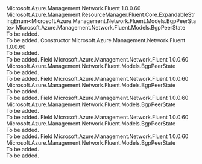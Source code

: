 <Type Name="BgpPeerState" FullName="Microsoft.Azure.Management.Network.Fluent.Models.BgpPeerState">
  <TypeSignature Language="C#" Value="public class BgpPeerState : Microsoft.Azure.Management.ResourceManager.Fluent.Core.ExpandableStringEnum&lt;Microsoft.Azure.Management.Network.Fluent.Models.BgpPeerState&gt;" />
  <TypeSignature Language="ILAsm" Value=".class public auto ansi beforefieldinit BgpPeerState extends Microsoft.Azure.Management.ResourceManager.Fluent.Core.ExpandableStringEnum`1&lt;class Microsoft.Azure.Management.Network.Fluent.Models.BgpPeerState&gt;" />
  <TypeSignature Language="DocId" Value="T:Microsoft.Azure.Management.Network.Fluent.Models.BgpPeerState" />
  <TypeSignature Language="VB.NET" Value="Public Class BgpPeerState&#xA;Inherits ExpandableStringEnum(Of BgpPeerState)" />
  <TypeSignature Language="F#" Value="type BgpPeerState = class&#xA;    inherit ExpandableStringEnum&lt;BgpPeerState&gt;" />
  <AssemblyInfo>
    <AssemblyName>Microsoft.Azure.Management.Network.Fluent</AssemblyName>
    <AssemblyVersion>1.0.0.60</AssemblyVersion>
  </AssemblyInfo>
  <Base>
    <BaseTypeName>Microsoft.Azure.Management.ResourceManager.Fluent.Core.ExpandableStringEnum&lt;Microsoft.Azure.Management.Network.Fluent.Models.BgpPeerState&gt;</BaseTypeName>
    <BaseTypeArguments>
      <BaseTypeArgument TypeParamName="!0">Microsoft.Azure.Management.Network.Fluent.Models.BgpPeerState</BaseTypeArgument>
    </BaseTypeArguments>
  </Base>
  <Interfaces />
  <Docs>
    <summary>To be added.</summary>
    <remarks>To be added.</remarks>
  </Docs>
  <Members>
    <Member MemberName=".ctor">
      <MemberSignature Language="C#" Value="public BgpPeerState ();" />
      <MemberSignature Language="ILAsm" Value=".method public hidebysig specialname rtspecialname instance void .ctor() cil managed" />
      <MemberSignature Language="DocId" Value="M:Microsoft.Azure.Management.Network.Fluent.Models.BgpPeerState.#ctor" />
      <MemberSignature Language="VB.NET" Value="Public Sub New ()" />
      <MemberType>Constructor</MemberType>
      <AssemblyInfo>
        <AssemblyName>Microsoft.Azure.Management.Network.Fluent</AssemblyName>
        <AssemblyVersion>1.0.0.60</AssemblyVersion>
      </AssemblyInfo>
      <Parameters />
      <Docs>
        <summary>To be added.</summary>
        <remarks>To be added.</remarks>
      </Docs>
    </Member>
    <Member MemberName="Connected">
      <MemberSignature Language="C#" Value="public static readonly Microsoft.Azure.Management.Network.Fluent.Models.BgpPeerState Connected;" />
      <MemberSignature Language="ILAsm" Value=".field public static initonly class Microsoft.Azure.Management.Network.Fluent.Models.BgpPeerState Connected" />
      <MemberSignature Language="DocId" Value="F:Microsoft.Azure.Management.Network.Fluent.Models.BgpPeerState.Connected" />
      <MemberSignature Language="VB.NET" Value="Public Shared ReadOnly Connected As BgpPeerState " />
      <MemberSignature Language="F#" Value=" staticval mutable Connected : Microsoft.Azure.Management.Network.Fluent.Models.BgpPeerState" Usage="Microsoft.Azure.Management.Network.Fluent.Models.BgpPeerState.Connected" />
      <MemberType>Field</MemberType>
      <AssemblyInfo>
        <AssemblyName>Microsoft.Azure.Management.Network.Fluent</AssemblyName>
        <AssemblyVersion>1.0.0.60</AssemblyVersion>
      </AssemblyInfo>
      <ReturnValue>
        <ReturnType>Microsoft.Azure.Management.Network.Fluent.Models.BgpPeerState</ReturnType>
      </ReturnValue>
      <Docs>
        <summary>To be added.</summary>
        <remarks>To be added.</remarks>
      </Docs>
    </Member>
    <Member MemberName="Connecting">
      <MemberSignature Language="C#" Value="public static readonly Microsoft.Azure.Management.Network.Fluent.Models.BgpPeerState Connecting;" />
      <MemberSignature Language="ILAsm" Value=".field public static initonly class Microsoft.Azure.Management.Network.Fluent.Models.BgpPeerState Connecting" />
      <MemberSignature Language="DocId" Value="F:Microsoft.Azure.Management.Network.Fluent.Models.BgpPeerState.Connecting" />
      <MemberSignature Language="VB.NET" Value="Public Shared ReadOnly Connecting As BgpPeerState " />
      <MemberSignature Language="F#" Value=" staticval mutable Connecting : Microsoft.Azure.Management.Network.Fluent.Models.BgpPeerState" Usage="Microsoft.Azure.Management.Network.Fluent.Models.BgpPeerState.Connecting" />
      <MemberType>Field</MemberType>
      <AssemblyInfo>
        <AssemblyName>Microsoft.Azure.Management.Network.Fluent</AssemblyName>
        <AssemblyVersion>1.0.0.60</AssemblyVersion>
      </AssemblyInfo>
      <ReturnValue>
        <ReturnType>Microsoft.Azure.Management.Network.Fluent.Models.BgpPeerState</ReturnType>
      </ReturnValue>
      <Docs>
        <summary>To be added.</summary>
        <remarks>To be added.</remarks>
      </Docs>
    </Member>
    <Member MemberName="Idle">
      <MemberSignature Language="C#" Value="public static readonly Microsoft.Azure.Management.Network.Fluent.Models.BgpPeerState Idle;" />
      <MemberSignature Language="ILAsm" Value=".field public static initonly class Microsoft.Azure.Management.Network.Fluent.Models.BgpPeerState Idle" />
      <MemberSignature Language="DocId" Value="F:Microsoft.Azure.Management.Network.Fluent.Models.BgpPeerState.Idle" />
      <MemberSignature Language="VB.NET" Value="Public Shared ReadOnly Idle As BgpPeerState " />
      <MemberSignature Language="F#" Value=" staticval mutable Idle : Microsoft.Azure.Management.Network.Fluent.Models.BgpPeerState" Usage="Microsoft.Azure.Management.Network.Fluent.Models.BgpPeerState.Idle" />
      <MemberType>Field</MemberType>
      <AssemblyInfo>
        <AssemblyName>Microsoft.Azure.Management.Network.Fluent</AssemblyName>
        <AssemblyVersion>1.0.0.60</AssemblyVersion>
      </AssemblyInfo>
      <ReturnValue>
        <ReturnType>Microsoft.Azure.Management.Network.Fluent.Models.BgpPeerState</ReturnType>
      </ReturnValue>
      <Docs>
        <summary>To be added.</summary>
        <remarks>To be added.</remarks>
      </Docs>
    </Member>
    <Member MemberName="Stopped">
      <MemberSignature Language="C#" Value="public static readonly Microsoft.Azure.Management.Network.Fluent.Models.BgpPeerState Stopped;" />
      <MemberSignature Language="ILAsm" Value=".field public static initonly class Microsoft.Azure.Management.Network.Fluent.Models.BgpPeerState Stopped" />
      <MemberSignature Language="DocId" Value="F:Microsoft.Azure.Management.Network.Fluent.Models.BgpPeerState.Stopped" />
      <MemberSignature Language="VB.NET" Value="Public Shared ReadOnly Stopped As BgpPeerState " />
      <MemberSignature Language="F#" Value=" staticval mutable Stopped : Microsoft.Azure.Management.Network.Fluent.Models.BgpPeerState" Usage="Microsoft.Azure.Management.Network.Fluent.Models.BgpPeerState.Stopped" />
      <MemberType>Field</MemberType>
      <AssemblyInfo>
        <AssemblyName>Microsoft.Azure.Management.Network.Fluent</AssemblyName>
        <AssemblyVersion>1.0.0.60</AssemblyVersion>
      </AssemblyInfo>
      <ReturnValue>
        <ReturnType>Microsoft.Azure.Management.Network.Fluent.Models.BgpPeerState</ReturnType>
      </ReturnValue>
      <Docs>
        <summary>To be added.</summary>
        <remarks>To be added.</remarks>
      </Docs>
    </Member>
    <Member MemberName="Unknown">
      <MemberSignature Language="C#" Value="public static readonly Microsoft.Azure.Management.Network.Fluent.Models.BgpPeerState Unknown;" />
      <MemberSignature Language="ILAsm" Value=".field public static initonly class Microsoft.Azure.Management.Network.Fluent.Models.BgpPeerState Unknown" />
      <MemberSignature Language="DocId" Value="F:Microsoft.Azure.Management.Network.Fluent.Models.BgpPeerState.Unknown" />
      <MemberSignature Language="VB.NET" Value="Public Shared ReadOnly Unknown As BgpPeerState " />
      <MemberSignature Language="F#" Value=" staticval mutable Unknown : Microsoft.Azure.Management.Network.Fluent.Models.BgpPeerState" Usage="Microsoft.Azure.Management.Network.Fluent.Models.BgpPeerState.Unknown" />
      <MemberType>Field</MemberType>
      <AssemblyInfo>
        <AssemblyName>Microsoft.Azure.Management.Network.Fluent</AssemblyName>
        <AssemblyVersion>1.0.0.60</AssemblyVersion>
      </AssemblyInfo>
      <ReturnValue>
        <ReturnType>Microsoft.Azure.Management.Network.Fluent.Models.BgpPeerState</ReturnType>
      </ReturnValue>
      <Docs>
        <summary>To be added.</summary>
        <remarks>To be added.</remarks>
      </Docs>
    </Member>
  </Members>
</Type>